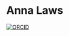 # Anna Laws

[![ORCID](https://img.shields.io/badge/ORCID-0000--0002--2145--0487-brightgreen)](https://orcid.org/0000-0002-2145-0487)